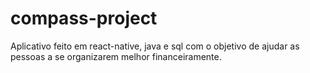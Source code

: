 # compass-project
Aplicativo feito em react-native, java e sql com o objetivo de ajudar as pessoas a se organizarem melhor financeiramente.
